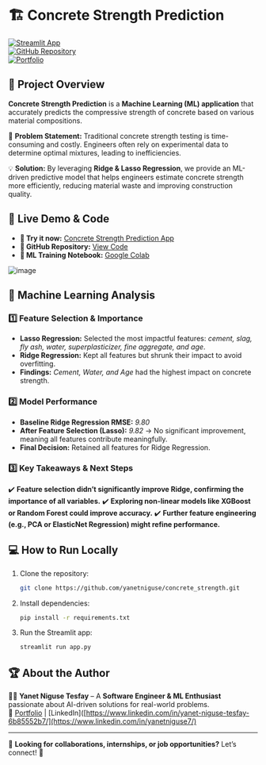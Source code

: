 # 🏗️ Concrete Strength Prediction

[![Streamlit App](https://img.shields.io/badge/Live%20Demo-Streamlit-brightgreen)](https://yanetniguse-concrete-strength-app-esbush.streamlit.app/)  
[![GitHub Repository](https://img.shields.io/badge/View%20on-GitHub-black)](https://github.com/yanetniguse/concrete_strength)  
[![Portfolio](https://img.shields.io/badge/Portfolio-Yanet%20Niguse-blue)](https://yanet-niguse-tesfay.vercel.app/)  

## 📌 Project Overview
**Concrete Strength Prediction** is a **Machine Learning (ML) application** that accurately predicts the compressive strength of concrete based on various material compositions. 

🎯 **Problem Statement:** Traditional concrete strength testing is time-consuming and costly. Engineers often rely on experimental data to determine optimal mixtures, leading to inefficiencies.

💡 **Solution:** By leveraging **Ridge & Lasso Regression**, we provide an ML-driven predictive model that helps engineers estimate concrete strength more efficiently, reducing material waste and improving construction quality.

## 🚀 Live Demo & Code
- **🔗 Try it now:** [Concrete Strength Prediction App](https://yanetniguse-concrete-strength-app-esbush.streamlit.app/)
- **📂 GitHub Repository:** [View Code](https://github.com/yanetniguse/concrete_strength)
- **📖 ML Training Notebook:** [Google Colab](https://colab.research.google.com/drive/1d8rFpiZDlpEJ2DoZfCPQq5sTdQerg_2H?usp=sharing)

![image](https://github.com/user-attachments/assets/dde397fb-5d5d-44ba-a359-b1ee6aab782b)


## 🧪 Machine Learning Analysis
### **1️⃣ Feature Selection & Importance**
- **Lasso Regression:** Selected the most impactful features: *cement, slag, fly ash, water, superplasticizer, fine aggregate, and age*.
- **Ridge Regression:** Kept all features but shrunk their impact to avoid overfitting.
- **Findings:** *Cement, Water, and Age* had the highest impact on concrete strength.

### **2️⃣ Model Performance**
- **Baseline Ridge Regression RMSE:** *9.80*
- **After Feature Selection (Lasso):** *9.82* → No significant improvement, meaning all features contribute meaningfully.
- **Final Decision:** Retained all features for Ridge Regression.

### **3️⃣ Key Takeaways & Next Steps**
✔️ **Feature selection didn’t significantly improve Ridge, confirming the importance of all variables.**
✔️ **Exploring non-linear models like XGBoost or Random Forest could improve accuracy.**
✔️ **Further feature engineering (e.g., PCA or ElasticNet Regression) might refine performance.**

## 💻 How to Run Locally
1. Clone the repository:  
   ```bash
   git clone https://github.com/yanetniguse/concrete_strength.git
   ```
2. Install dependencies:  
   ```bash
   pip install -r requirements.txt
   ```
3. Run the Streamlit app:  
   ```bash
   streamlit run app.py
   ```

## 🏆 About the Author
👩‍💻 **Yanet Niguse Tesfay** – A **Software Engineer & ML Enthusiast** passionate about AI-driven solutions for real-world problems.  
🔗 [Portfolio](https://yanet-niguse-tesfay.vercel.app/) | [LinkedIn]([https://www.linkedin.com/in/yanet-niguse-tesfay-6b85552b7/](https://www.linkedin.com/in/yanetniguse7/)  

---
📢 **Looking for collaborations, internships, or job opportunities?** Let’s connect! 🚀
